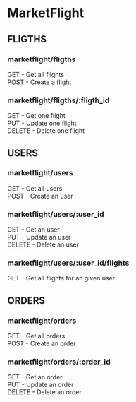 # MarketFlight

## FLIGTHS

### marketflight/fligths

GET - Get all flights  
POST - Create a flight

### marketflight/fligths/:fligth_id

GET - Get one flight  
PUT - Update one flight  
DELETE - Delete one flight

## USERS

### marketflight/users

GET - Get all users  
POST - Create an user

### marketflight/users/:user_id

GET - Get an user  
PUT - Update an user  
DELETE - Delete an user

### marketflight/users/:user_id/flights

GET - Get all flights for an given user  

## ORDERS

### marketflight/orders

GET - Get all orders  
POST - Create an order

### marketflight/orders/:order_id

GET - Get an order  
PUT - Update an order  
DELETE - Delete an order
